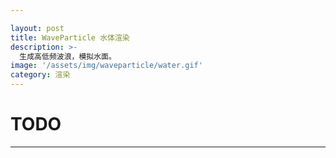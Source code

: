 ```yaml
---

layout: post
title: WaveParticle 水体渲染
description: >-
  生成高低频波浪，模拟水面。
image: '/assets/img/waveparticle/water.gif'
category: 渲染
---
```


# TODO
---